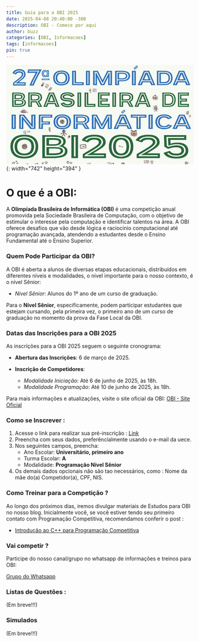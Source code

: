 ```yaml
---
title: Guia para a OBI 2025
date: 2025-04-08 20:40:00 -300
description: OBI - Comece por aqui
author: buzz
categories: [OBI, Informacoes]
tags: [informacoes]
pin: true
---
```


![Desktop View](/assets/img/obi-2025.png){: width="742" height="394" }

# O que é a OBI:

A **Olimpíada Brasileira de Informática (OBI)** é uma competição anual promovida pela Sociedade Brasileira de Computação, com o objetivo de estimular o interesse pela computação e identificar talentos na área. A OBI oferece desafios que vão desde lógica e raciocínio computacional até programação avançada, atendendo a estudantes desde o Ensino Fundamental até o Ensino Superior.

### Quem Pode Participar da OBI?

A OBI é aberta a alunos de diversas etapas educacionais, distribuídos em diferentes níveis e modalidades, o nivel importante para o nosso contexto, é o nível Sênior: 

  - *Nível Sênior*: Alunos do 1º ano de um curso de graduação.

Para o **Nível Sênior**, especificamente, podem participar estudantes que estejam cursando, pela primeira vez, o primeiro ano de um curso de graduação no momento da prova da Fase Local da OBI.

### Datas das Inscrições para a OBI 2025

As inscrições para a OBI 2025 seguem o seguinte cronograma:

- **Abertura das Inscrições**: 6 de março de 2025.

- **Inscrição de Competidores**:
  - *Modalidade Iniciação*: Até 6 de junho de 2025, às 18h.
  - *Modalidade Programação*: Até 10 de junho de 2025, às 18h.

Para mais informações e atualizações, visite o site oficial da OBI: [OBI - Site Oficial](https://olimpiada.ic.unicamp.br/)

### Como se Inscrever :

1. Acesse o link para realizar sua pré-inscrição : [Link](https://olimpiada.ic.unicamp.br/pre_inscricao_compet/3318/)
2. Preencha com seus dados, preferêncialmente usando o e-mail da uece.
3. Nos seguintes campos, preencha:
    * Ano Escolar: **Universitário, primeiro ano**
    * Turma Escolar: **A**
    * Modalidade: **Programação Nível Sênior**
4. Os demais dados opcionais não são tao necessários, como : Nome da mãe do(a) Competidor(a), CPF, NIS.

### Como Treinar para a Competição ? 
Ao longo dos próximos dias, iremos divulgar materiais de Estudos para OBI no nosso blog. Inicialmente você, se você estiver tendo seu primeiro contato com Programação Competitiva, recomendamos conferir o post : 
* [Introdução ao C++ para Programação Competitiva](https://gemp-uece.github.io/posts/Hello-Gemp/_posts/Introducao-ao-Cpp) 

### Vai competir ? 
Participe do nosso canal/grupo no whatsapp de informações e treinos para OBI:

[Grupo do Whatsapp](https://chat.whatsapp.com/I0K0VhMIxjT5THdvGDVyqJ)

### Listas de Questões : 

(Em breve!!!)

### Simulados

(Em breve!!!)
